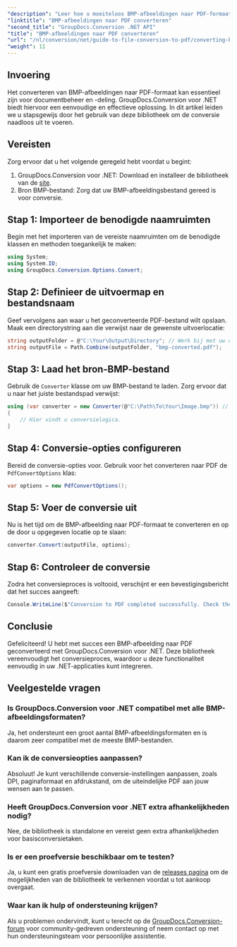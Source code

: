 ```yaml
---
"description": "Leer hoe u moeiteloos BMP-afbeeldingen naar PDF-formaat converteert met GroupDocs.Conversion voor .NET. Deze uitgebreide stapsgewijze tutorial behandelt de vereisten, bronbestandverwerking en aanpassingsopties."
"linktitle": "BMP-afbeeldingen naar PDF converteren"
"second_title": "GroupDocs.Conversion .NET API"
"title": "BMP-afbeeldingen naar PDF converteren"
"url": "/nl/conversion/net/guide-to-file-conversion-to-pdf/converting-bmp-to-pdf/"
"weight": 11
---
```


## Invoering

Het converteren van BMP-afbeeldingen naar PDF-formaat kan essentieel zijn voor documentbeheer en -deling. GroupDocs.Conversion voor .NET biedt hiervoor een eenvoudige en effectieve oplossing. In dit artikel leiden we u stapsgewijs door het gebruik van deze bibliotheek om de conversie naadloos uit te voeren.

## Vereisten

Zorg ervoor dat u het volgende geregeld hebt voordat u begint:

1. GroupDocs.Conversion voor .NET: Download en installeer de bibliotheek van de [site](https://releases.groupdocs.com/conversion/net/).
2. Bron BMP-bestand: Zorg dat uw BMP-afbeeldingsbestand gereed is voor conversie.

## Stap 1: Importeer de benodigde naamruimten

Begin met het importeren van de vereiste naamruimten om de benodigde klassen en methoden toegankelijk te maken:

```csharp
using System;
using System.IO;
using GroupDocs.Conversion.Options.Convert;
```

## Stap 2: Definieer de uitvoermap en bestandsnaam

Geef vervolgens aan waar u het geconverteerde PDF-bestand wilt opslaan. Maak een directorystring aan die verwijst naar de gewenste uitvoerlocatie:

```csharp
string outputFolder = @"C:\Your\Output\Directory"; // Werk bij met uw directorypad
string outputFile = Path.Combine(outputFolder, "bmp-converted.pdf");
```

## Stap 3: Laad het bron-BMP-bestand

Gebruik de `Converter` klasse om uw BMP-bestand te laden. Zorg ervoor dat u naar het juiste bestandspad verwijst:

```csharp
using (var converter = new Converter(@"C:\Path\To\Your\Image.bmp")) // Bijwerken met uw BMP-bestandspad
{
    // Hier vindt u conversielogica.
}
```

## Stap 4: Conversie-opties configureren

Bereid de conversie-opties voor. Gebruik voor het converteren naar PDF de `PdfConvertOptions` klas:

```csharp
var options = new PdfConvertOptions();
```

## Stap 5: Voer de conversie uit

Nu is het tijd om de BMP-afbeelding naar PDF-formaat te converteren en op de door u opgegeven locatie op te slaan:

```csharp
converter.Convert(outputFile, options);
```

## Stap 6: Controleer de conversie

Zodra het conversieproces is voltooid, verschijnt er een bevestigingsbericht dat het succes aangeeft:

```csharp
Console.WriteLine($"Conversion to PDF completed successfully. Check the output in: {outputFolder}");
```

## Conclusie

Gefeliciteerd! U hebt met succes een BMP-afbeelding naar PDF geconverteerd met GroupDocs.Conversion voor .NET. Deze bibliotheek vereenvoudigt het conversieproces, waardoor u deze functionaliteit eenvoudig in uw .NET-applicaties kunt integreren.

## Veelgestelde vragen

### Is GroupDocs.Conversion voor .NET compatibel met alle BMP-afbeeldingsformaten?

Ja, het ondersteunt een groot aantal BMP-afbeeldingsformaten en is daarom zeer compatibel met de meeste BMP-bestanden.

### Kan ik de conversieopties aanpassen?

Absoluut! Je kunt verschillende conversie-instellingen aanpassen, zoals DPI, paginaformaat en afdrukstand, om de uiteindelijke PDF aan jouw wensen aan te passen.

### Heeft GroupDocs.Conversion voor .NET extra afhankelijkheden nodig?

Nee, de bibliotheek is standalone en vereist geen extra afhankelijkheden voor basisconversietaken.

### Is er een proefversie beschikbaar om te testen?

Ja, u kunt een gratis proefversie downloaden van de [releases pagina](https://releases.groupdocs.com/) om de mogelijkheden van de bibliotheek te verkennen voordat u tot aankoop overgaat.

### Waar kan ik hulp of ondersteuning krijgen?

Als u problemen ondervindt, kunt u terecht op de [GroupDocs.Conversion-forum](https://forum.groupdocs.com/c/conversion/11) voor community-gedreven ondersteuning of neem contact op met hun ondersteuningsteam voor persoonlijke assistentie.
